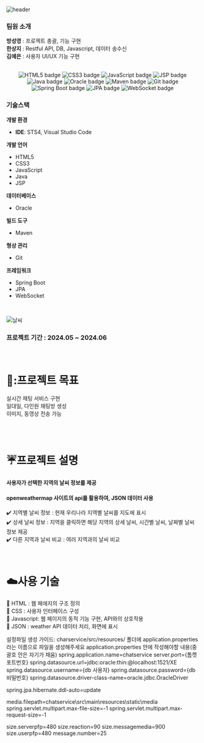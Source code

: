 ![header](https://capsule-render.vercel.app/api?type=waving&color=0:4682B4,100:AFEEEE&height=200&text=실시간%20채팅%20사이트&fontColor=000000&fontSize=40&width=700&fontAlignY=35)

### 팀원 소개 <br/>  
**방성영** : 프로젝트 총괄, 기능 구현 <br/>
**한상지** : Restful API, DB, Javascript, 데이터 송수신 <br/>
**김예은** : 사용자 UI/UX 기능 구현 <br/>

<br>

<div align="center">
    <img src="https://img.shields.io/badge/HTML5-0000CD?style=for-the-badge&logo=html5&logoColor=white&color=F16529" alt="HTML5 badge">
    <img src="https://img.shields.io/badge/CSS3-1572B6?style=for-the-badge&logo=css3&logoColor=white&color=264DE4" alt="CSS3 badge">
    <img src="https://img.shields.io/badge/JavaScript-F7DF1E?style=for-the-badge&logo=javascript&logoColor=000000&color=323330" alt="JavaScript badge">
    <img src="https://img.shields.io/badge/JSP-F7E03C?style=for-the-badge&logo=java&logoColor=white&color=323330" alt="JSP badge">
    <img src="https://img.shields.io/badge/Java-007396?style=for-the-badge&logo=java&logoColor=white&color=005B96" alt="Java badge">
    <img src="https://img.shields.io/badge/Oracle-F80000?style=for-the-badge&logo=Oracle&logoColor=white&color=000000" alt="Oracle badge">
    <img src="https://img.shields.io/badge/Maven-C71A36?style=for-the-badge&logo=apache-maven&logoColor=white&color=E1E1E1" alt="Maven badge">
    <img src="https://img.shields.io/badge/Git-F05032?style=for-the-badge&logo=git&logoColor=white&color=000000" alt="Git badge">
    <img src="https://img.shields.io/badge/Spring_Boot-6DB33F?style=for-the-badge&logo=spring-boot&logoColor=white&color=4A5B4D" alt="Spring Boot badge">
    <img src="https://img.shields.io/badge/JPA-007396?style=for-the-badge&logo=java&logoColor=white&color=F8C300" alt="JPA badge">
    <img src="https://img.shields.io/badge/WebSocket-000000?style=for-the-badge&logo=WebSocket&logoColor=white&color=4A4A4A" alt="WebSocket badge">
</div>

### 기술스택 <br/> 
**개발 환경**
- **IDE**: STS4, Visual Studio Code

**개발 언어**
- HTML5
- CSS3
- JavaScript
- Java
- JSP

**데이터베이스**
- Oracle

**빌드 도구**
- Maven

**형상 관리**
- Git

**프레임워크**
- Spring Boot
- JPA
- WebSocket



<br>

 ![날씨](https://github.com/SangjiHan/weather/assets/133099077/31ddbb8c-3107-44c0-ba9a-be8929283d04)



### 프로젝트 기간 : 2024.05 ~ 2024.06 <br/><br/><br/>  

 # 🏃:프로젝트 목표  
  실시간 채팅 서비스 구현  <br/>
일대일, 다인원 채팅방 생성  <br/>
    이미지, 동영상 전송 가능  <br/>
  <br/><br/><br/> 

 # :umbrella:프로젝트 설명  
 #### 사용자가 선택한 지역의 날씨 정보를 제공 <br/>
 #### openweathermap 사이트의 api를 활용하여, JSON 데이터 사용 <br/>   
 :heavy_check_mark:  지역별 날씨 정보 : 현재 우리나라 지역별 날씨를 지도에 표시  
 :heavy_check_mark:  상세 날씨 정보 : 지역을 클릭하면 해당 지역의 상세 날씨, 시간별 날씨, 날짜별 날씨 정보 제공  
 :heavy_check_mark:  다른 지역과 날씨 비교 : 여러 지역과의 날씨 비교 <br/><br/><br/> 
 
 # :cloud:사용 기술
 :small_blue_diamond:  HTML : 웹 페에지의 구조 정의 <br/>
 :small_blue_diamond:  CSS : 사용자 인터페이스 구성 <br/>
 :small_blue_diamond:  Javascript: 웹 페이지의 동적 기능 구현, API와의 상호작용 <br/>
 :small_blue_diamond:  JSON : weather API 데이터 처리, 화면에 표시 <br/>





설정파일 생성 가이드: 
charservice/src/resources/ 폴더에 application.properties라는 이름으로 파일을 생성해주세요
application.properties 안에 작성해야할 내용(중괄호 안은 자기가 채움)
spring.application.name=chatservice server.port={톰켓 포트번호}
spring.datasource.url=jdbc:oracle:thin:@localhost:1521/XE 
spring.datasource.username={db 사용자} 
spring.datasource.password={db 비밀번호} 
spring.datasource.driver-class-name=oracle.jdbc.OracleDriver

spring.jpa.hibernate.ddl-auto=update

media.filepath=chatservice\src\main\resources\static\media 
spring.servlet.multipart.max-file-size=-1 spring.servlet.multipart.max-request-size=-1

size.serverpfp=480 size.reaction=90 size.messagemedia=900 size.userpfp=480 message.number=25
